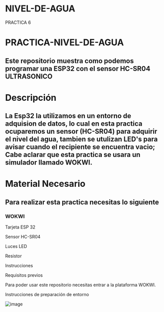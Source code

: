 # NIVEL-DE-AGUA
PRACTICA 6
# PRACTICA-NIVEL-DE-AGUA
## Este repositorio muestra como podemos programar una ESP32 con el sensor HC-SR04 ULTRASONICO
# Descripción

## La Esp32 la utilizamos en un entorno de adquision de datos, lo cual en esta practica ocuparemos un sensor (HC-SR04) para adquirir el nivel del agua, tambien se utulizan LED's para avisar cuando el recipiente se encuentra vacio; Cabe aclarar que esta practica se usara un simulador llamado WOKWI.
# Material Necesario
## Para realizar esta practica necesitas lo siguiente

### WOKWI

Tarjeta ESP 32

Sensor HC-SR04

Luces LED

Resistor

Instrucciones

Requisitos previos

Para poder usar este repositorio necesitas entrar a la plataforma WOKWI.


Instrucciones de preparación de entorno

![image](https://github.com/ErickRomeroRamos/NIVEL-DE-AGUA/assets/153964793/100c32be-ee67-4a47-b933-a7e26af8111c)
